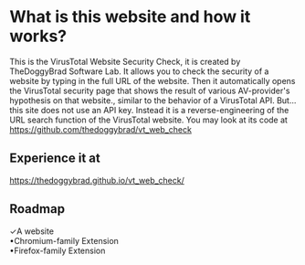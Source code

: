 # What is this website and how it works?
This is the VirusTotal Website Security Check, it is created by TheDoggyBrad Software Lab. It allows you to check the security of a website by typing in the full URL of the website. Then it automatically opens the VirusTotal security page that shows the result of various AV-provider's hypothesis on that website., similar to the behavior of a VirusTotal API. But... this site does not use an API key. Instead it is a reverse-engineering of the URL search function of the VirusTotal website. You may look at its code at https://github.com/thedoggybrad/vt_web_check

## Experience it at
https://thedoggybrad.github.io/vt_web_check/

## Roadmap
✓A website<br>
•Chromium-family Extension<br>
•Firefox-family Extension
